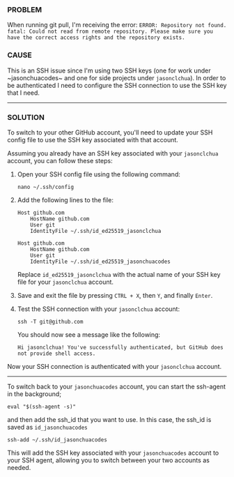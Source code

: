 ### PROBLEM
When running git pull, I'm receiving the error: 
`ERROR: Repository not found. fatal: Could not read from remote repository. Please make sure you have the correct access rights and the repository exists.`

### CAUSE
This is an SSH issue since I'm using two SSH keys (one for work under ~jasonchuacodes~ and one for side projects under `jasonclchua`). In order to be authenticated I need to configure the SSH connection to use the SSH key that I need.

_____
### SOLUTION
To switch to your other GitHub account, you'll need to update your SSH config file to use the SSH key associated with that account.

Assuming you already have an SSH key associated with your `jasonclchua` account, you can follow these steps:

1. Open your SSH config file using the following command:

   ```
   nano ~/.ssh/config
   ```

2. Add the following lines to the file:

   ```
   Host github.com
       HostName github.com
       User git
       IdentityFile ~/.ssh/id_ed25519_jasonclchua
   
   Host github.com
       HostName github.com
       User git
       IdentityFile ~/.ssh/id_ed25519_jasonchuacodes
   ```

   Replace `id_ed25519_jasonclchua` with the actual name of your SSH key file for your `jasonclchua` account.

3. Save and exit the file by pressing `CTRL + X`, then `Y`, and finally `Enter`.

4. Test the SSH connection with your `jasonclchua` account:

   ```
   ssh -T git@github.com
   ```

   You should now see a message like the following:
   ```
   Hi jasonclchua! You've successfully authenticated, but GitHub does not provide shell access.
   ```
Now your SSH connection is authenticated with your `jasonclchua` account. 

____

To switch back to your `jasonchuacodes` account, you can start the ssh-agent in the background;
```shell
eval "$(ssh-agent -s)"
```

and then add the ssh_id that you want to use. In this case, the ssh_id is saved as `id_jasonchuacodes`
```
ssh-add ~/.ssh/id_jasonchuacodes
```

This will add the SSH key associated with your `jasonchuacodes` account to your SSH agent, allowing you to switch between your two accounts as needed.
